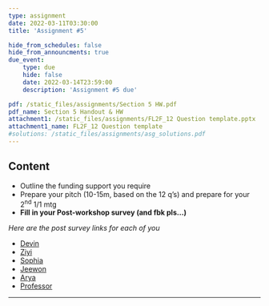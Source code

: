```yaml
---
type: assignment
date: 2022-03-11T03:30:00
title: 'Assignment #5'

hide_from_schedules: false
hide_from_announcments: true
due_event:
    type: due
    hide: false
    date: 2022-03-14T23:59:00
    description: 'Assignment #5 due'

pdf: /static_files/assignments/Section 5 HW.pdf
pdf_name: Section 5 Handout & HW
attachment1: /static_files/assignments/FL2F_12 Question template.pptx
attachment1_name: FL2F_12 Question template
#solutions: /static_files/assignments/asg_solutions.pdf
---
```

## Content
- Outline the funding support you require
- Prepare your pitch (10-15m, based on the 12 q’s) and prepare for your 2<sup>nd</sup>  1/1 mtg
- **Fill in your Post-workshop survey (and fbk pls…)**

*Here are the post survey links for each of you*

* [Devin](https://docs.google.com/forms/d/e/1FAIpQLSe3EAT4FCx4ASjjLmPDzAXtCuCmHPOpUgU8_PAbd6gR_LSirQ/viewform?usp=pp_url&entry.1293145514=Aevin%20Dtkin&entry.345308928=1&entry.888363358=2&entry.934047=3&entry.372875466=4&entry.2005884768=5&entry.403592147=4&entry.1879579192=3&entry.1263446590=2&entry.1998690236=1&entry.933103120=2)
* [Ziyi](https://docs.google.com/forms/d/e/1FAIpQLSe3EAT4FCx4ASjjLmPDzAXtCuCmHPOpUgU8_PAbd6gR_LSirQ/viewform?usp=pp_url&entry.1293145514=ZIyi%20Liu&entry.345308928=3&entry.888363358=2&entry.934047=2&entry.372875466=2&entry.2005884768=2&entry.403592147=2&entry.1879579192=2&entry.1263446590=2&entry.1998690236=2&entry.933103120=2)
* [Sophia](https://docs.google.com/forms/d/e/1FAIpQLSe3EAT4FCx4ASjjLmPDzAXtCuCmHPOpUgU8_PAbd6gR_LSirQ/viewform?usp=pp_url&entry.1293145514=Sophia%20Cliplef&entry.345308928=3&entry.888363358=3&entry.934047=5&entry.372875466=2&entry.2005884768=4&entry.403592147=4&entry.1879579192=2&entry.1263446590=3&entry.1998690236=2&entry.933103120=4)
* [Jeewon](https://docs.google.com/forms/d/e/1FAIpQLSe3EAT4FCx4ASjjLmPDzAXtCuCmHPOpUgU8_PAbd6gR_LSirQ/viewform?usp=pp_url&entry.1293145514=Jeewon%20Lee&entry.345308928=3&entry.888363358=3&entry.934047=3&entry.372875466=3&entry.2005884768=3&entry.403592147=3&entry.1879579192=3&entry.1263446590=3&entry.1998690236=3&entry.933103120=3)
* [Arya](https://docs.google.com/forms/d/e/1FAIpQLSe3EAT4FCx4ASjjLmPDzAXtCuCmHPOpUgU8_PAbd6gR_LSirQ/viewform?usp=pp_url&entry.1293145514=Arya%20Milani&entry.345308928=3&entry.888363358=4&entry.934047=2&entry.372875466=4&entry.2005884768=3&entry.403592147=3&entry.1879579192=3&entry.1263446590=3&entry.1998690236=2&entry.933103120=2)
* [Professor](https://docs.google.com/forms/d/e/1FAIpQLSe3EAT4FCx4ASjjLmPDzAXtCuCmHPOpUgU8_PAbd6gR_LSirQ/viewform?usp=pp_url&entry.1293145514=Orly&entry.345308928=4&entry.888363358=4&entry.934047=4&entry.372875466=3&entry.2005884768=3&entry.403592147=3&entry.1879579192=3&entry.1263446590=4&entry.1998690236=4&entry.933103120=4)


---
